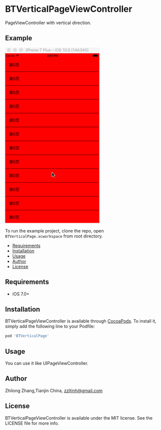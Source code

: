 # BTVerticalPageViewController

PageViewController with vertical direction.

## Example

![](/ScreenShots/screenshot1.gif)

To run the example project, clone the repo, open `BTVerticalPage.xcworkspace` from root directory.

- [Requirements](#requirements)
- [Installation](#installation)
- [Usage](#usage)
- [Author](#author)
- [License](#license)

## Requirements

- iOS 7.0+

## Installation

BTVerticalPageViewController is available through [CocoaPods](http://cocoapods.org). To install
it, simply add the following line to your Podfile:

``` ruby
pod 'BTVerticalPage'

```
## Usage

You can use it like UIPageViewController.
## Author

Zhilong Zhang,Tianjin China, zzltjnh@gmail.com

## License

BTVerticalPageViewController is available under the MIT license. See the LICENSE file for more info.




